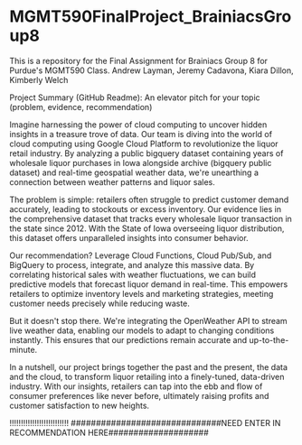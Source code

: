 # MGMT590FinalProject_BrainiacsGroup8
This is a repository for the Final Assignment for Brainiacs Group 8 for Purdue's MGMT590 Class.
Andrew Layman, Jeremy Cadavona, Kiara Dillon, Kimberly Welch

Project Summary (GitHub Readme): An elevator pitch for your topic (problem, evidence, recommendation)

Imagine harnessing the power of cloud computing to uncover hidden insights in a treasure trove of data. Our team is diving into the world of cloud computing using Google Cloud Platform to revolutionize the liquor retail industry. By analyzing a public bigquery dataset containing years of wholesale liquor purchases in Iowa alongside archive (bigquery public dataset) and real-time geospatial weather data, we're unearthing a connection between weather patterns and liquor sales.

The problem is simple: retailers often struggle to predict customer demand accurately, leading to stockouts or excess inventory. Our evidence lies in the comprehensive dataset that tracks every wholesale liquor transaction in the state since 2012. With the State of Iowa overseeing liquor distribution, this dataset offers unparalleled insights into consumer behavior.

Our recommendation? Leverage Cloud Functions, Cloud Pub/Sub, and BigQuery to process, integrate, and analyze this massive data. By correlating historical sales with weather fluctuations, we can build predictive models that forecast liquor demand in real-time. This empowers retailers to optimize inventory levels and marketing strategies, meeting customer needs precisely while reducing waste.

But it doesn't stop there. We're integrating the OpenWeather API to stream live weather data, enabling our models to adapt to changing conditions instantly. This ensures that our predictions remain accurate and up-to-the-minute.

In a nutshell, our project brings together the past and the present, the data and the cloud, to transform liquor retailing into a finely-tuned, data-driven industry. With our insights, retailers can tap into the ebb and flow of consumer preferences like never before, ultimately raising profits and customer satisfaction to new heights.

!!!!!!!!!!!!!!!!!!!!!!!!!!
##############################NEED ENTER IN RECOMMENDATION HERE####################
